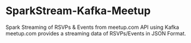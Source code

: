 # SparkStream-Kafka-Meetup
Spark Streaming of RSVPs &amp; Events from meetup.com API using Kafka meetup.com provides a streaming data of RSVPs/Events in JSON Format. 
